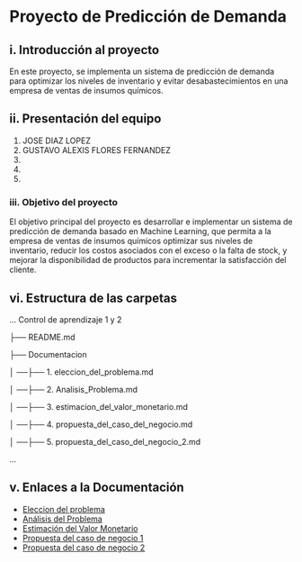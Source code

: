 # Proyecto de Predicción de Demanda

## i. Introducción al proyecto
En este proyecto, se implementa un sistema de predicción de demanda para optimizar los niveles de inventario y evitar desabastecimientos en una empresa de ventas de insumos químicos.
## ii. Presentación del equipo
1. JOSE DIAZ LOPEZ 
2. GUSTAVO ALEXIS FLORES FERNANDEZ
3.
4.
5.
### iii. Objetivo del proyecto
El objetivo principal del proyecto es desarrollar e implementar un sistema de predicción de demanda basado en Machine Learning, que permita a la empresa de ventas de insumos químicos optimizar sus niveles de inventario, reducir los costos asociados con el exceso o la falta de stock, y mejorar la disponibilidad de productos para incrementar la satisfacción del cliente.
## vi. Estructura de las carpetas
...
Control de aprendizaje 1 y 2

├── README.md

├── Documentacion

│ ──├── 1. eleccion_del_problema.md

│ ──├── 2. Analisis_Problema.md

│ ──├── 3. estimacion_del_valor_monetario.md

│ ──├── 4. propuesta_del_caso_del_negocio.md

│ ──├── 5. propuesta_del_caso_del_negocio_2.md
   


...


## v. Enlaces a la Documentación

- [Eleccion del problema](./Documentacion/1.eleccion_del_problema.md)
-  [Análisis del Problema](./Documentacion/2.analisis_del_problema.md)
-  [Estimación del Valor Monetario](./Documentacion/3.Estimacion_del_Valor_Monetario.md)
-  [Propuesta del caso de negocio 1](./Documentacion/4.propuesta_del_caso_de_negocio.md)
-  [Propuesta del caso de negocio 2](./Documentacion/5.propuesta_del_caso_de_negocio_2.md)







